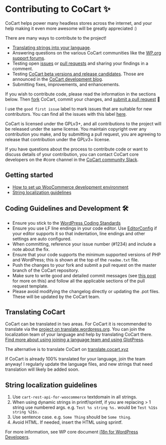 # Contributing to CoCart ✨

CoCart helps power many headless stores across the internet, and your help making it even more awesome will be greatly appreciated :)

There are many ways to contribute to the project!

- [Translating strings into your language](#translating-cocart).
- Answering questions on the various CoCart communities like the [WP.org support forums](https://wordpress.org/support/plugin/cart-rest-api-for-woocommerce/).
- Testing open [issues](https://github.com/co-cart/cocart-core/issues?q=is%3Aissue+is%3Aopen+sort%3Aupdated-desc) or [pull requests](https://github.com/co-cart/cocart-core/pulls?q=is%3Apr+is%3Aopen+sort%3Aupdated-desc) and sharing your findings in a comment.
- Testing [CoCart beta versions and release candidates](https://github.com/co-cart/cocart-beta-tester). Those are announced in the [CoCart development blog](https://cocart.xyz/news/).
- Submitting fixes, improvements, and enhancements.

If you wish to contribute code, please read the information in the sections below. Then [fork](https://help.github.com/articles/fork-a-repo/) CoCart, commit your changes, and [submit a pull request](https://help.github.com/articles/using-pull-requests/) 🎉

I use the `good first issue` label to mark issues that are suitable for new contributors. You can find all the issues with this label [here](https://github.com/co-cart/cocart-core/issues?q=is%3Aissue+is%3Aopen+sort%3Aupdated-desc+label%3A%22good+first+issue%22).

CoCart is licensed under the GPLv3+, and all contributions to the project will be released under the same license. You maintain copyright over any contribution you make, and by submitting a pull request, you are agreeing to release that contribution under the GPLv3+ license.

If you have questions about the process to contribute code or want to discuss details of your contribution, you can contact CoCart core developers on the #core channel in the [CoCart community Slack](https://cocart.xyz/community/).

## Getting started

- [How to set up WooCommerce development environment](https://github.com/woocommerce/woocommerce/wiki/How-to-set-up-WooCommerce-development-environment)
- [String localization guidelines](#string-localization-guidelines)

## Coding Guidelines and Development 🛠

- Ensure you stick to the [WordPress Coding Standards](https://make.wordpress.org/core/handbook/best-practices/coding-standards/php/)
- Ensure you use LF line endings in your code editor. Use [EditorConfig](http://editorconfig.org/) if your editor supports it so that indentation, line endings and other settings are auto configured.
- When committing, reference your issue number (#1234) and include a note about the fix.
- Ensure that your code supports the minimum supported versions of PHP and WordPress; this is shown at the top of the `readme.txt` file.
- Push the changes to your fork and submit a pull request on the master branch of the CoCart repository.
- Make sure to write good and detailed commit messages (see [this post](https://chris.beams.io/posts/git-commit/) for more on this) and follow all the applicable sections of the pull request template.
- Please avoid modifying the changelog directly or updating the .pot files. These will be updated by the CoCart team.

## Translating CoCart

CoCart can be translated in two areas. For CoCart it is recommended to translate via the [project on translate.wordpress.org](https://translate.wordpress.org/projects/wp-plugins/cart-rest-api-for-woocommerce/). You can join the localization team of your language and help by translating CoCart there. [Find more about using joining a language team and using GlotPress](https://make.wordpress.org/polyglots/handbook/tools/glotpress-translate-wordpress-org/).

The alternative is to translate CoCart on [translate.cocart.xyz](https://translate.cocart.xyz/projects/cart-rest-api-for-woocommerce/)

If CoCart is already 100% translated for your language, join the team anyway! I regularly update the language files, and new strings that need translation will likely be added soon.

## String localization guidelines

 1. Use `cart-rest-api-for-woocommerce` textdomain in all strings.
 2. When using dynamic strings in printf/sprintf, if you are replacing > 1 string use numbered args. e.g. `Test %s string %s.` would be `Test %1$s string %2$s.`
 3. Use sentence case. e.g. `Some Thing` should be `Some thing`.
 4. Avoid HTML. If needed, insert the HTML using sprintf.

For more information, see WP core document [i18n for WordPress Developers](https://codex.wordpress.org/I18n_for_WordPress_Developers).
